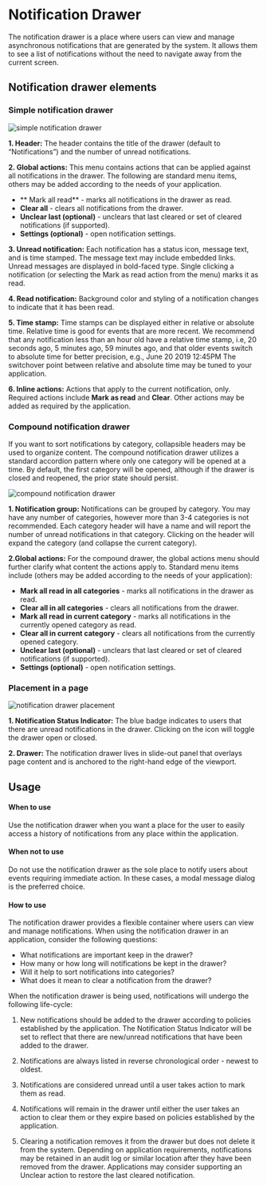 # Notification Drawer
The notification drawer is a place where users can view and manage asynchronous notifications that are generated by the system. It allows them to see a list of notifications without the need to navigate away from the current screen.

## Notification drawer elements

### Simple notification drawer

![simple notification drawer](./img/Simple-Notification-Drawer.png)

**1. Header:** The header contains the title of the drawer (default to “Notifications”) and the number of unread notifications.


**2. Global actions:** This menu contains actions that can be applied against all notifications in the drawer. The following are standard menu items, others may be added according to the needs of your application.


- ** Mark all read** - marks all notifications in the drawer as read.
- **Clear all** - clears all notifications from the drawer.
- **Unclear last (optional)** - unclears that last cleared or set of cleared notifications (if supported).
- **Settings (optional)** - open notification settings.


**3. Unread notification:** Each notification has a status icon, message text, and is time stamped. The message text may include embedded links. Unread messages are displayed in bold-faced type. Single clicking a notification (or selecting the Mark as read action from the menu) marks it as read.


**4. Read notification:** Background color and styling of a notification changes to indicate that it has been read.


**5. Time stamp:** Time stamps can be displayed either in relative or absolute time. Relative time is good for events that are more recent. We recommend that any notification less than an hour old have a relative time stamp, i.e, 20 seconds ago, 5 minutes ago, 59 minutes ago, and that older events switch to absolute time for better precision, e.g., June 20 2019 12:45PM The switchover point between relative and absolute time may be tuned to your application.


**6. Inline actions:** Actions that apply to the current notification, only. Required actions include **Mark as read** and **Clear**. Other actions may be added as required by the application.

### Compound notification drawer
If you want to sort notifications by category, collapsible headers may be used to organize content. The compound notification drawer utilizes a standard accordion pattern where only one category will be opened at a time. By default, the first category will be opened, although if the drawer is closed and reopened, the prior state should persist.

![compound notification drawer](./img/Complex-Notification-Drawer.png)

**1. Notification group:** Notifications can be grouped by category. You may have any number of categories, however more than 3-4 categories is not recommended. Each category header will have a name and will report the number of unread notifications in that category. Clicking on the header will expand the category (and collapse the current category).

**2.Global actions:** For the compound drawer, the global actions menu should further clarify what content the actions apply to. Standard menu items include (others may be added according to the needs of your application):

- **Mark all read in all categories** - marks all notifications in the drawer as read.
- **Clear all in all categories** - clears all notifications from the drawer.
- **Mark all read in current category** - marks all notifications in the currently opened category as read.
- **Clear all in current category** - clears all notifications from the currently opened category.
- **Unclear last (optional)** - unclears that last cleared or set of cleared notifications (if supported).
- **Settings (optional)** - open notification settings.

### Placement in a page

![notification drawer placement](./img/Notification-drawer-in-page.png)

**1. Notification Status Indicator:** The blue badge indicates to users that there are unread notifications in the drawer. Clicking on the icon will toggle the drawer open or closed.

**2. Drawer:** The notification drawer lives in slide-out panel that overlays page content and is anchored to the right-hand edge of the viewport.


## Usage

#### When to use
Use the notification drawer when you want a place for the user to easily access a history of notifications from any place within the application.

#### When not to use
Do not use the notification drawer as the sole place to notify users about events requiring immediate action. In these cases, a modal message dialog is the preferred choice.

#### How to use
The notification drawer provides a flexible container where users can view and manage notifications. When using the notification drawer in an application, consider the following questions:

- What notifications are important keep in the drawer?
- How many or how long will notifications be kept in the drawer?
- Will it help to sort notifications into categories?
- What does it mean to clear a notification from the drawer?

When the notification drawer is being used, notifications will undergo the following life-cycle:

1. New notifications should be added to the drawer according to policies established by the application. The Notification Status Indicator will be set to reflect that there are new/unread notifications that have been added to the drawer.

2. Notifications are always listed in reverse chronological order - newest to oldest.

3. Notifications are considered unread until a user takes action to mark them as read.

4. Notifications will remain in the drawer until either the user takes an action to clear them or they expire based on policies established by the application.

5. Clearing a notification removes it from the drawer but does not delete it from the system. Depending on application requirements, notifications may be retained in an audit log or similar location after they have been removed from the drawer. Applications may consider supporting an Unclear action to restore the last cleared notification.
